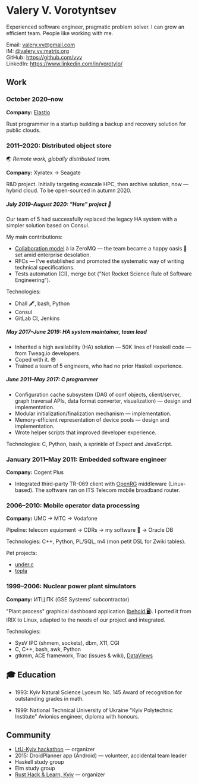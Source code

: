 # Valery V. Vorotyntsev

Experienced software engineer, pragmatic problem solver.  I can grow an efficient team.  People like working with me.

Email: valery.vv@gmail.com <br>
IM: [@valery.vv:matrix.org](https://matrix.to/#/@valery.vv:matrix.org) <br>
GitHub: https://github.com/vvv <br>
LinkedIn: https://www.linkedin.com/in/vorotylo/

## Work

### October 2020–now

**Company:** [Elastio](https://www.elastio.com)

Rust programmer in a startup building a backup and recovery solution for public clouds.

### 2011–2020: Distributed object store

:earth_asia: _Remote work, globally distributed team._

**Company:** Xyratex → Seagate

R&D project.  Initially targeting exascale HPC, then archive solution, now — hybrid cloud.  To be open-sourced in autumn 2020.

##### July 2019–August 2020: "Hare" project :rabbit:

Our team of 5 had successfully replaced the legacy HA system with a simpler solution based on Consul.

My main contributions:
* [Collaboration model](http://hintjens.com/blog:23) à la ZeroMQ — the team became a happy oasis :palm_tree: set amid enterprise desolation.
* RFCs — I've established and promoted the systematic way of writing technical specifications.
* Tests automation (CI), merge bot ("Not Rocket Science Rule of Software Engineering").

Technologies:
- Dhall :fountain_pen:, bash, Python
- Consul
- GitLab CI, Jenkins

##### May 2017–June 2019: HA system maintainer, team lead

* Inherited a high availability (HA) solution — 50K lines of Haskell code — from Tweag.io developers.
* Coped with it. :sunglasses:
* Trained a team of 5 engineers, who had no prior Haskell experience.

##### June 2011–May 2017: C programmer

* Configuration cache subsystem (DAG of conf objects, client/server, graph traversal APIs, data format converter, visualization) — design and implementation.
* Modular initialization/finalization mechanism — implementation.
* Memory-efficient representation of device pools — design and implementation.
* Wrote helper scripts that improved developer experience.

Technologies: C, Python, bash, a sprinkle of Expect and JavaScript.

### January 2011–May 2011: Embedded software engineer

**Company:** Cogent Plus

* Integrated third-party TR-069 client with [OpenRG](https://web.archive.org/web/20110515113200/http://www.jungo.com/openrg/pr_openrg.html) middleware (Linux-based).  The software ran on ITS Telecom mobile broadband router.

### 2006–2010: Mobile operator data processing

**Company:** UMC → MTC → Vodafone

Pipeline: telecom equipment → CDRs → my software :wave: → Oracle DB

Technologies: C++, Python, PL/SQL, m4 (mon petit DSL for Zwiki tables).

Pet projects:
* [under.c](https://github.com/vvv/under.c)
* [topla](https://github.com/vvv/topla)

### 1999–2006: Nuclear power plant simulators

**Company:** ИТЦ ПК (GSE Systems' subcontractor)

"Plant process" graphical dashboard application ([behold :desktop_computer:](https://www.youtube.com/watch?v=L_WoXBLTCLs&t=51s)).  I ported it from IRIX to Linux, adapted to the needs of our project and integrated.

Technologies:
- SysV IPC (shmem, sockets), dbm, X11, CGI
- C, C++, bash, awk, Python
- gtkmm, ACE framework, Trac (issues & wiki), [DataViews](https://www.prs.de/dataviews%E2%84%A2)

## :mortar_board: Education

* 1993: Kyiv Natural Science Lyceum No. 145
  Award of recognition for outstanding grades in math.

* 1999: National Technical University of Ukraine "Kyiv Polytechnic Institute"
  Avionics engineer, diploma with honours.

## Community

* [LtU-Kyiv hackathon](https://wiki.haskell.org/LtU-Kiev/Hackathon) — organizer
* 2015: DroidPlanner app (Android) — volunteer, accidental team leader
* Haskell study group
* Elm study group
* [Rust Hack & Learn, Kyiv](https://kyivlambda.com/rust-hack-and-learn/README_en) — organizer
